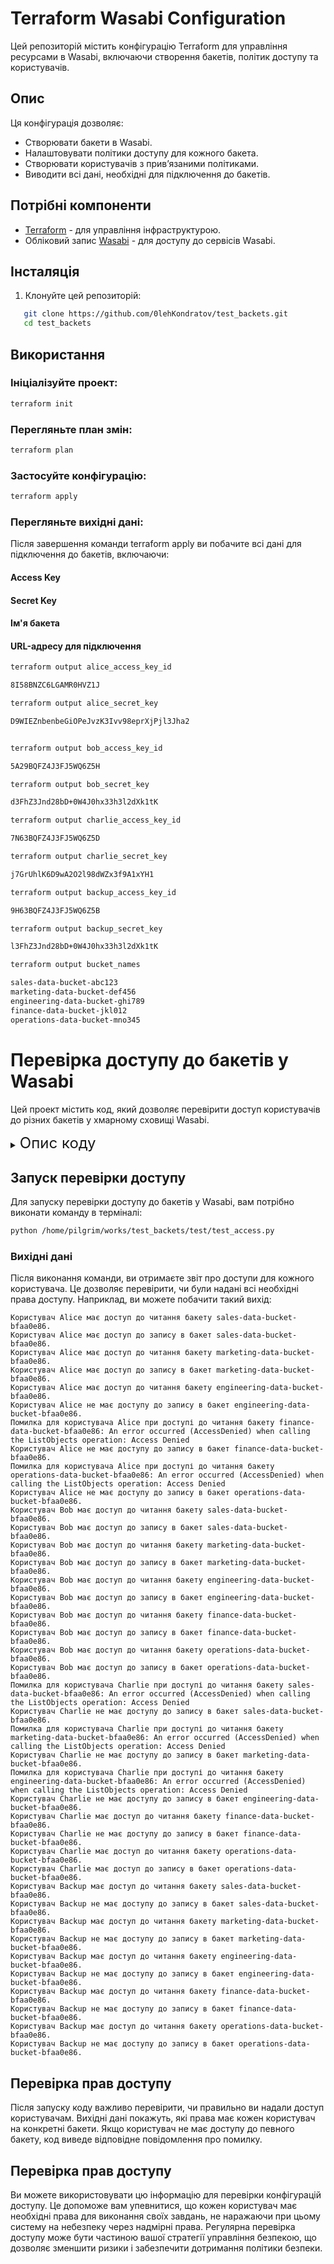 # Terraform Wasabi Configuration

Цей репозиторій містить конфігурацію Terraform для управління ресурсами в Wasabi, включаючи створення бакетів, політик доступу та користувачів.

## Опис

Ця конфігурація дозволяє:
- Створювати бакети в Wasabi.
- Налаштовувати політики доступу для кожного бакета.
- Створювати користувачів з прив’язаними політиками.
- Виводити всі дані, необхідні для підключення до бакетів.

## Потрібні компоненти

- [Terraform](https://www.terraform.io/downloads.html) - для управління інфраструктурою.
- Обліковий запис [Wasabi](https://wasabi.com/) - для доступу до сервісів Wasabi.

## Інсталяція

1. Клонуйте цей репозиторій:

```bash
   git clone https://github.com/0lehKondratov/test_backets.git
   cd test_backets
```

## Використання
### Ініціалізуйте проект:

```bash
terraform init
```

### Перегляньте план змін:

```bash
terraform plan
```

### Застосуйте конфігурацію:

```bash
terraform apply
```

### Перегляньте вихідні дані:

Після завершення команди terraform apply ви побачите всі дані для підключення до бакетів, включаючи:

#### Access Key

#### Secret Key

#### Ім'я бакета

#### URL-адресу для підключення

```bash
terraform output alice_access_key_id

8I58BNZC6LGAMR0HVZ1J
```

```bash
terraform output alice_secret_key

D9WIEZnbenbeGiOPeJvzK3Ivv98eprXjPjl3Jha2
```

```bash

terraform output bob_access_key_id

5A29BQFZ4J3FJ5WQ6Z5H
```

```bash
terraform output bob_secret_key

d3FhZ3Jnd28bD+0W4J0hx33h3l2dXk1tK
```

```bash
terraform output charlie_access_key_id

7N63BQFZ4J3FJ5WQ6Z5D
```

```bash
terraform output charlie_secret_key

j7GrUhlK6D9wA2O2l98dWZx3f9A1xYH1
```

```bash
terraform output backup_access_key_id

9H63BQFZ4J3FJ5WQ6Z5B
```

```bash
terraform output backup_secret_key

l3FhZ3Jnd28bD+0W4J0hx33h3l2dXk1tK
```

```bash
terraform output bucket_names

sales-data-bucket-abc123
marketing-data-bucket-def456
engineering-data-bucket-ghi789
finance-data-bucket-jkl012
operations-data-bucket-mno345
```

# Перевірка доступу до бакетів у Wasabi

Цей проект містить код, який дозволяє перевірити доступ користувачів до різних бакетів у хмарному сховищі Wasabi.

<details><summary><font size=5> Опис коду </font></summary>

### Крок 1: Імпорт необхідних бібліотек
На початку коду імпортуються потрібні бібліотеки:
- `json` - для роботи з форматом даних JSON.
- `boto3` - для взаємодії з сервісом Wasabi, який є хмарним сховищем.
- `NoCredentialsError`, `PartialCredentialsError`, `ClientError` з `botocore.exceptions` - для обробки помилок, пов'язаних з обліковими даними та запитами до API.

### Крок 2: Визначення шляху до файлу
Код задає шлях до файлу `buckets.json`, в якому зберігаються дані про користувачів та бакети. Цей файл повинен містити облікові дані користувачів (ключі доступу) та назви бакетів.

### Крок 3: Читання даних з файлу
Код відкриває файл `buckets.json` для читання та завантажує його в змінну `data`. Тепер в нас є доступ до інформації про користувачів і бакети.

### Крок 4: Перебір користувачів
Цей крок ітерує (перебирає) кожного користувача в `data['users']`. Для кожного користувача отримуються його облікові дані: `access_key` та `secret_key`.

### Крок 5: Підключення до Wasabi
За допомогою отриманих облікових даних, код створює сесію `boto3.Session`, підключаючи користувача до Wasabi через API. Визначається клієнт S3, який дозволяє виконувати операції з бакетами.

### Крок 6: Перебір бакетів
Після підключення код ітерує через всі бакети, що знаходяться в `data['buckets']`. Для кожного бакета буде перевірено доступ користувача.

### Крок 7: Перевірка доступу на читання
Код намагається виконати запит на отримання списку об'єктів у бакеті за допомогою методу `list_objects`. Якщо запит успішний, виводиться повідомлення, що користувач має доступ до читання. Якщо бакет не знайдено (код помилки 404), виводиться повідомлення про те, що доступу немає. Для інших помилок виводиться детальніше повідомлення про помилку.

### Крок 8: Перевірка доступу на запис
Код намагається перевірити доступ на запис, завантажуючи тестовий об'єкт (файл) з ім'ям `test_write_access.txt` в бакет. Якщо завантаження успішне, виводиться повідомлення про доступ на запис. Тестовий об'єкт видаляється, щоб не залишати його в бакеті. Якщо доступ заборонено (код помилки `AccessDenied`), виводиться відповідне повідомлення. Для інших помилок також відображається детальна інформація.

### Крок 9: Обробка помилок
Якщо виникають проблеми з обліковими даними (наприклад, їх недостатньо або вони неправильні), код ловить ці винятки та виводить відповідне повідомлення про помилку.

### Крок 10: Завершення
Код завершує виконання, пройшовши через усі користувачі та їхні бакети, надаючи звіт про доступи для кожного з них.

</details>

## Запуск перевірки доступу

Для запуску перевірки доступу до бакетів у Wasabi, вам потрібно виконати команду в терміналі:

```bash
python /home/pilgrim/works/test_backets/test/test_access.py
```

### Вихідні дані

Після виконання команди, ви отримаєте звіт про доступи для кожного користувача. Це дозволяє перевірити, чи були надані всі необхідні права доступу. Наприклад, ви можете побачити такий вихід:

```
Користувач Alice має доступ до читання бакету sales-data-bucket-bfaa0e86.
Користувач Alice має доступ до запису в бакет sales-data-bucket-bfaa0e86.
Користувач Alice має доступ до читання бакету marketing-data-bucket-bfaa0e86.
Користувач Alice має доступ до запису в бакет marketing-data-bucket-bfaa0e86.
Користувач Alice має доступ до читання бакету engineering-data-bucket-bfaa0e86.
Користувач Alice не має доступу до запису в бакет engineering-data-bucket-bfaa0e86.
Помилка для користувача Alice при доступі до читання бакету finance-data-bucket-bfaa0e86: An error occurred (AccessDenied) when calling the ListObjects operation: Access Denied
Користувач Alice не має доступу до запису в бакет finance-data-bucket-bfaa0e86.
Помилка для користувача Alice при доступі до читання бакету operations-data-bucket-bfaa0e86: An error occurred (AccessDenied) when calling the ListObjects operation: Access Denied
Користувач Alice не має доступу до запису в бакет operations-data-bucket-bfaa0e86.
Користувач Bob має доступ до читання бакету sales-data-bucket-bfaa0e86.
Користувач Bob має доступ до запису в бакет sales-data-bucket-bfaa0e86.
Користувач Bob має доступ до читання бакету marketing-data-bucket-bfaa0e86.
Користувач Bob має доступ до запису в бакет marketing-data-bucket-bfaa0e86.
Користувач Bob має доступ до читання бакету engineering-data-bucket-bfaa0e86.
Користувач Bob має доступ до запису в бакет engineering-data-bucket-bfaa0e86.
Користувач Bob має доступ до читання бакету finance-data-bucket-bfaa0e86.
Користувач Bob має доступ до запису в бакет finance-data-bucket-bfaa0e86.
Користувач Bob має доступ до читання бакету operations-data-bucket-bfaa0e86.
Користувач Bob має доступ до запису в бакет operations-data-bucket-bfaa0e86.
Помилка для користувача Charlie при доступі до читання бакету sales-data-bucket-bfaa0e86: An error occurred (AccessDenied) when calling the ListObjects operation: Access Denied
Користувач Charlie не має доступу до запису в бакет sales-data-bucket-bfaa0e86.
Помилка для користувача Charlie при доступі до читання бакету marketing-data-bucket-bfaa0e86: An error occurred (AccessDenied) when calling the ListObjects operation: Access Denied
Користувач Charlie не має доступу до запису в бакет marketing-data-bucket-bfaa0e86.
Помилка для користувача Charlie при доступі до читання бакету engineering-data-bucket-bfaa0e86: An error occurred (AccessDenied) when calling the ListObjects operation: Access Denied
Користувач Charlie не має доступу до запису в бакет engineering-data-bucket-bfaa0e86.
Користувач Charlie має доступ до читання бакету finance-data-bucket-bfaa0e86.
Користувач Charlie не має доступу до запису в бакет finance-data-bucket-bfaa0e86.
Користувач Charlie має доступ до читання бакету operations-data-bucket-bfaa0e86.
Користувач Charlie має доступ до запису в бакет operations-data-bucket-bfaa0e86.
Користувач Backup має доступ до читання бакету sales-data-bucket-bfaa0e86.
Користувач Backup не має доступу до запису в бакет sales-data-bucket-bfaa0e86.
Користувач Backup має доступ до читання бакету marketing-data-bucket-bfaa0e86.
Користувач Backup не має доступу до запису в бакет marketing-data-bucket-bfaa0e86.
Користувач Backup має доступ до читання бакету engineering-data-bucket-bfaa0e86.
Користувач Backup не має доступу до запису в бакет engineering-data-bucket-bfaa0e86.
Користувач Backup має доступ до читання бакету finance-data-bucket-bfaa0e86.
Користувач Backup не має доступу до запису в бакет finance-data-bucket-bfaa0e86.
Користувач Backup має доступ до читання бакету operations-data-bucket-bfaa0e86.
Користувач Backup не має доступу до запису в бакет operations-data-bucket-bfaa0e86.
```

## Перевірка прав доступу
Після запуску коду важливо перевірити, чи правильно ви надали доступ користувачам. Вихідні дані покажуть, які права має кожен користувач на конкретні бакети. Якщо користувач не має доступу до певного бакету, код виведе відповідне повідомлення про помилку.

## Перевірка прав доступу
Ви можете використовувати цю інформацію для перевірки конфігурацій доступу. Це допоможе вам упевнитися, що кожен користувач має необхідні права для виконання своїх завдань, не наражаючи при цьому систему на небезпеку через надмірні права. Регулярна перевірка доступу може бути частиною вашої стратегії управління безпекою, що дозволяє зменшити ризики і забезпечити дотримання політики безпеки.
